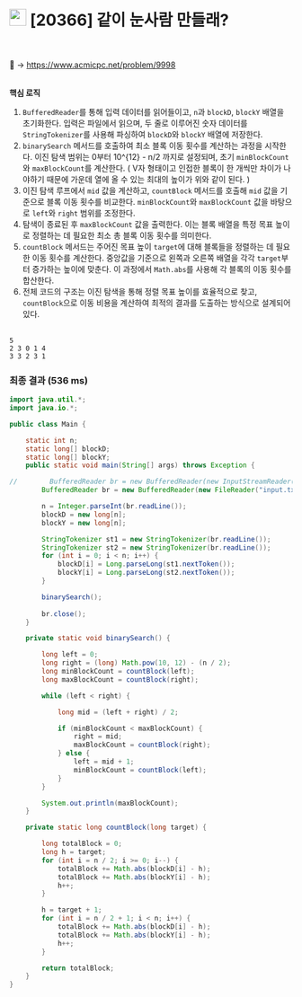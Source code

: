 # <img src="https://d2gd6pc034wcta.cloudfront.net/tier/13.svg" width="30"> [20366] 같이 눈사람 만들래? <br/><br/>

📌 → https://www.acmicpc.net/problem/9998 <br/><br/>

**핵심 로직**

1. `BufferedReader`를 통해 입력 데이터를 읽어들이고, `n`과 `blockD`, `blockY` 배열을 초기화한다. 입력은 파일에서 읽으며, 두 줄로 이루어진 숫자 데이터를 `StringTokenizer`를 사용해 파싱하여 `blockD`와 `blockY` 배열에 저장한다.
2. `binarySearch` 메서드를 호출하여 최소 블록 이동 횟수를 계산하는 과정을 시작한다. 이진 탐색 범위는 0부터 10^{12} - n/2 까지로 설정되며, 초기 `minBlockCount`와 `maxBlockCount`를 계산한다. ( V자 형태이고 인접한 블록이 한 개씩만 차이가 나야하기 때문에 가운데 열에 올 수 있는 최대의 높이가 위와 같이 된다. )
3. 이진 탐색 루프에서 `mid` 값을 계산하고, `countBlock` 메서드를 호출해 `mid` 값을 기준으로 블록 이동 횟수를 비교한다. `minBlockCount`와 `maxBlockCount` 값을 바탕으로 `left`와 `right` 범위를 조정한다.
4. 탐색이 종료된 후 `maxBlockCount` 값을 출력한다. 이는 블록 배열을 특정 목표 높이로 정렬하는 데 필요한 최소 총 블록 이동 횟수를 의미한다.
5. `countBlock` 메서드는 주어진 목표 높이 `target`에 대해 블록들을 정렬하는 데 필요한 이동 횟수를 계산한다. 중앙값을 기준으로 왼쪽과 오른쪽 배열을 각각 `target`부터 증가하는 높이에 맞춘다. 이 과정에서 `Math.abs`를 사용해 각 블록의 이동 횟수를 합산한다.
6. 전체 코드의 구조는 이진 탐색을 통해 정렬 목표 높이를 효율적으로 찾고, `countBlock`으로 이동 비용을 계산하여 최적의 결과를 도출하는 방식으로 설계되어 있다. <br/><br/>

```
5
2 3 0 1 4
3 3 2 3 1
```

### 최종 결과 (536 ms)

```java
import java.util.*;
import java.io.*;

public class Main {

    static int n;
    static long[] blockD;
    static long[] blockY;
    public static void main(String[] args) throws Exception {

//        BufferedReader br = new BufferedReader(new InputStreamReader(System.in));
        BufferedReader br = new BufferedReader(new FileReader("input.txt"));

        n = Integer.parseInt(br.readLine());
        blockD = new long[n];
        blockY = new long[n];

        StringTokenizer st1 = new StringTokenizer(br.readLine());
        StringTokenizer st2 = new StringTokenizer(br.readLine());
        for (int i = 0; i < n; i++) {
            blockD[i] = Long.parseLong(st1.nextToken());
            blockY[i] = Long.parseLong(st2.nextToken());
        }

        binarySearch();
        
        br.close(); 
    }

    private static void binarySearch() {

        long left = 0;
        long right = (long) Math.pow(10, 12) - (n / 2);
        long minBlockCount = countBlock(left);
        long maxBlockCount = countBlock(right);

        while (left < right) {

            long mid = (left + right) / 2;

            if (minBlockCount < maxBlockCount) {
                right = mid;
                maxBlockCount = countBlock(right);
            } else {
                left = mid + 1;
                minBlockCount = countBlock(left);
            }
        }

        System.out.println(maxBlockCount);
    }

    private static long countBlock(long target) {

        long totalBlock = 0;
        long h = target;
        for (int i = n / 2; i >= 0; i--) {
            totalBlock += Math.abs(blockD[i] - h);
            totalBlock += Math.abs(blockY[i] - h);
            h++;
        }

        h = target + 1;
        for (int i = n / 2 + 1; i < n; i++) {
            totalBlock += Math.abs(blockD[i] - h);
            totalBlock += Math.abs(blockY[i] - h);
            h++;
        }

        return totalBlock;
    }
}
```
